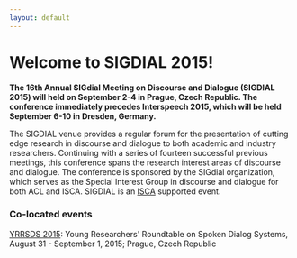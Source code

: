 ```yaml
---
layout: default
---
```


# Welcome to SIGDIAL 2015!

**The 16th Annual SIGdial Meeting on Discourse and Dialogue (SIGDIAL
2015) will held on September 2-4 in Prague, Czech Republic. The
conference immediately precedes Interspeech 2015, which will be held
September 6-10 in Dresden, Germany.**

The SIGDIAL venue provides a regular forum for the presentation of
cutting edge research in discourse and dialogue to both academic and
industry researchers. Continuing with a series of fourteen successful
previous meetings, this conference spans the research interest areas
of discourse and dialogue. The conference is sponsored by the SIGdial
organization, which serves as the Special Interest Group in discourse
and dialogue for both ACL and ISCA. SIGDIAL is an [ISCA](http://www.isca-speech.org/) supported event.


### Co-located events

[YRRSDS 2015](https://sites.google.com/site/yrrsdsmmxv/): Young
  Researchers' Roundtable on Spoken Dialog Systems, August 31 -
  September 1, 2015; Prague, Czech Republic
   
